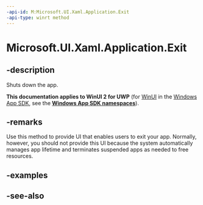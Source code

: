 ```yaml
---
-api-id: M:Microsoft.UI.Xaml.Application.Exit
-api-type: winrt method
---
```


<!-- Method syntax
public void Exit()
-->

# Microsoft.UI.Xaml.Application.Exit

## -description
Shuts down the app.

**This documentation applies to WinUI 2 for UWP** (for [WinUI](/windows/apps/winui/winui3/) in the [Windows App SDK](/windows/apps/windows-app-sdk/), see the **[Windows App SDK namespaces](/windows/windows-app-sdk/api/winrt/)**).

## -remarks
Use this method to provide UI that enables users to exit your app. Normally, however, you should not provide this UI because the system automatically manages app lifetime and terminates suspended apps as needed to free resources.

## -examples

## -see-also
